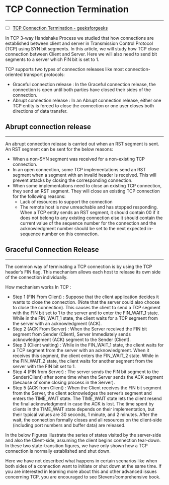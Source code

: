 # TCP Connection Termination
---

- [ ] [TCP Connection Termination - geeksforgeeks](https://www.geeksforgeeks.org/tcp-connection-termination/)

In TCP 3-way Handshake Process we studied that how connections are established between client and server in Transmission Control Protocol (TCP) using SYN bit segments. In this article, we will study how TCP close connection between Client and Server. Here we will also need to send bit segments to a server which FIN bit is set to 1. 

TCP supports two types of connection releases like most connection-oriented transport protocols:

- Graceful connection release : In the Graceful connection release, the connection is open until both parties have closed their sides of the connection. 
- Abrupt connection release : In an Abrupt connection release, either one TCP entity is forced to close the connection or one user closes both directions of data transfer.

## Abrupt connection release
---
An abrupt connection release is carried out when an RST segment is sent. An RST segment can be sent for the below reasons: 
- When a non-SYN segment was received for a non-existing TCP connection. 
- In an open connection, some TCP implementations send an RST segment when a segment with an invalid header is received. This will prevent attacks by closing the corresponding connection. 
- When some implementations need to close an existing TCP connection, they send an RST segment. They will close an existing TCP connection for the following reasons: 
  - Lack of resources to support the connection
  - The remote host is now unreachable and has stopped responding.
When a TCP entity sends an RST segment, it should contain 00 if it does not belong to any existing connection else it should contain the current value of the sequence number for the connection and the acknowledgment number should be set to the next expected in- sequence number on this connection.

## Graceful Connection Release
---
The common way of terminating a TCP connection is by using the TCP header’s FIN flag. This mechanism allows each host to release its own side of the connection individually.

How mechanism works In TCP :

- Step 1 (FIN From Client) : Suppose that the client application decides it wants to close the connection. (Note that the server could also choose to close the connection). This causes the client to send a TCP segment with the FIN bit set to 1 to the server and to enter the FIN_WAIT_1 state. While in the FIN_WAIT_1 state, the client waits for a TCP segment from the server with an acknowledgment (ACK).
- Step 2 (ACK From Server) : When the Server received the FIN bit segment from Sender (Client), Server Immediately sends acknowledgement (ACK) segment to the Sender (Client).
- Step 3 (Client waiting) : While in the FIN_WAIT_1 state, the client waits for a TCP segment from the server with an acknowledgment. When it receives this segment, the client enters the FIN_WAIT_2 state. While in the FIN_WAIT_2 state, the client waits for another segment from the server with the FIN bit set to 1.
- Step 4 (FIN from Server) : The server sends the FIN bit segment to the Sender(Client) after some time when the Server sends the ACK segment (because of some closing process in the Server).
- Step 5 (ACK from Client) : When the Client receives the FIN bit segment from the Server, the client acknowledges the server’s segment and enters the TIME_WAIT state. The TIME_WAIT state lets the client resend the final acknowledgment in case the ACK is lost. The time spent by clients in the TIME_WAIT state depends on their implementation, but their typical values are 30 seconds, 1 minute, and 2 minutes. After the wait, the connection formally closes and all resources on the client-side (including port numbers and buffer data) are released.

In the below Figures illustrate the series of states visited by the server-side and also the Client-side, assuming the client begins connection tear-down. In these two state-transition figures, we have only shown how a TCP connection is normally established and shut down. 

Here we have not described what happens in certain scenarios like when both sides of a connection want to initiate or shut down at the same time. If you are interested in learning more about this and other advanced issues concerning TCP, you are encouraged to see Stevens’comprehensive book.
